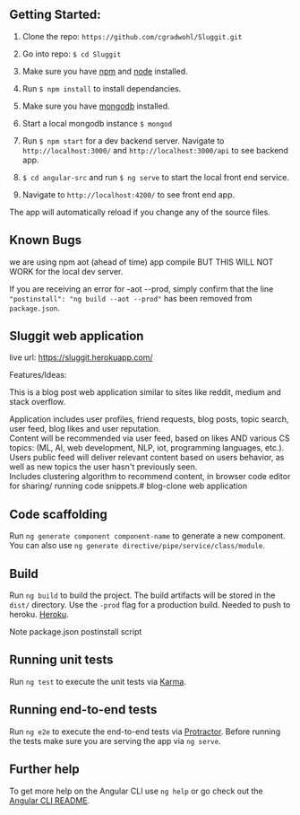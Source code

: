 ## Getting Started:
1. Clone the repo: `https://github.com/cgradwohl/Sluggit.git`

2. Go into repo: `$ cd Sluggit`

3. Make sure you have [npm](https://www.npmjs.com/) and [node](https://nodejs.org/en/) installed.

4. Run `$ npm install` to install dependancies.

5. Make sure you have [mongodb](https://www.mongodb.com/) installed.

6. Start a local mongodb instance `$ mongod`

7. Run `$ npm start` for a dev backend server. Navigate to `http://localhost:3000/` and `http://localhost:3000/api` to see backend app.

8. `$ cd angular-src` and run `$ ng serve` to start the local front end service.

9.  Navigate to `http://localhost:4200/` to see front end app.



The app will automatically reload if you change any of the source files.

## Known Bugs
we are using npm aot (ahead of time) app compile BUT THIS WILL NOT WORK for the local dev server.

If you are receiving an error for -aot --prod, simply confirm that the line `"postinstall": "ng build --aot --prod"`
has been removed from `package.json`.     


## Sluggit web application
live url: https://sluggit.herokuapp.com/


Features/Ideas:

This is a blog post web application similar to sites like reddit, medium and stack overflow.

Application includes user profiles, friend requests, blog posts, topic search, user feed,
blog likes and user reputation.  
Content will be recommended via user feed, based on likes AND various CS topics: (ML, AI, web development, NLP, iot, programming languages, etc.).
Users public feed will deliver relevant content based on users behavior, as well as new topics the user hasn't previously seen. 	
Includes clustering algorithm to recommend content, in browser code editor for sharing/ running code snippets.# blog-clone web application


## Code scaffolding

Run `ng generate component component-name` to generate a new component. You can also use `ng generate directive/pipe/service/class/module`.

## Build

Run `ng build` to build the project. The build artifacts will be stored in the `dist/` directory. Use the `-prod` flag for a production build. Needed to push to heroku. [Heroku](https://dashboard.heroku.com/).

Note package.json postinstall script

## Running unit tests

Run `ng test` to execute the unit tests via [Karma](https://karma-runner.github.io).

## Running end-to-end tests

Run `ng e2e` to execute the end-to-end tests via [Protractor](http://www.protractortest.org/).
Before running the tests make sure you are serving the app via `ng serve`.

## Further help

To get more help on the Angular CLI use `ng help` or go check out the [Angular CLI README](https://github.com/angular/angular-cli/blob/master/README.md).
